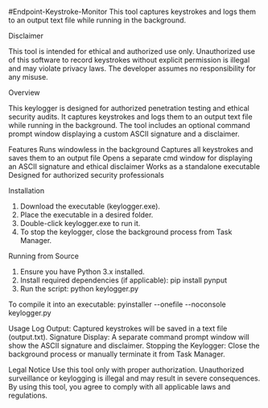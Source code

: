 #Endpoint-Keystroke-Monitor
This tool captures keystrokes and logs them to an output text file while running in the background.

Disclaimer

This tool is intended for ethical and authorized use only. Unauthorized use of this software to record keystrokes without explicit permission is illegal and may violate privacy laws. The developer assumes no responsibility for any misuse.

Overview

This keylogger is designed for authorized penetration testing and ethical security audits. It captures keystrokes and logs them to an output text file while running in the background. The tool includes an optional command prompt window displaying a custom ASCII signature and a disclaimer.

Features
Runs windowless in the background
Captures all keystrokes and saves them to an output file
Opens a separate cmd window for displaying an ASCII signature and ethical disclaimer
Works as a standalone executable
Designed for authorized security professionals

Installation
1. Download the executable (keylogger.exe).
2. Place the executable in a desired folder.
3. Double-click keylogger.exe to run it.
4. To stop the keylogger, close the background process from Task Manager.

Running from Source
1. Ensure you have Python 3.x installed.
2. Install required dependencies (if applicable):
   pip install pynput
3. Run the script:
   python keylogger.py

To compile it into an executable:
pyinstaller --onefile --noconsole keylogger.py

Usage
Log Output: Captured keystrokes will be saved in a text file (output.txt).
Signature Display: A separate command prompt window will show the ASCII signature and disclaimer.
Stopping the Keylogger: Close the background process or manually terminate it from Task Manager.

Legal Notice
Use this tool only with proper authorization. Unauthorized surveillance or keylogging is illegal and may result in severe consequences. By using this tool, you agree to comply with all applicable laws and regulations.
